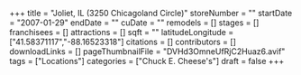 +++
title = "Joliet, IL (3250 Chicagoland Circle)"
storeNumber = ""
startDate = "2007-01-29"
endDate = ""
cuDate = ""
remodels = []
stages = []
franchisees = []
attractions = []
sqft = ""
latitudeLongitude = ["41.58371117","-88.16523318"]
citations = []
contributors = []
downloadLinks = []
pageThumbnailFile = "DVHd3OmneUfRjC2Huaz6.avif"
tags = ["Locations"]
categories = ["Chuck E. Cheese's"]
draft = false
+++
